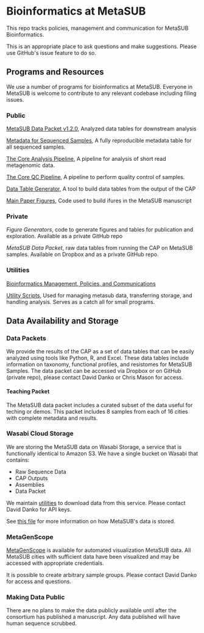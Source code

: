 # Bioinformatics at MetaSUB

This repo tracks policies, management and communication for MetaSUB Bioinformatics.

This is an appropriate place to ask questions and make suggestions. Please use GitHub's issue feature to do so.

## Programs and Resources

We use a number of programs for bioinformatics at MetaSUB. Everyone in MetaSUB is welcome to contribute to any relevant codebase including filing issues.

### Public

[MetaSUB Data Packet v1.2.0](https://s3.wasabisys.com/metasub/data_packets/metasub_data_packet_v1_2.tar.gz), Analyzed data tables for downstream analysis

[Metadata for Sequenced Samples](https://github.com/dcdanko/MetaSUB-metadata), A fully reproducible metadata table for all sequenced samples.

[The Core Analysis Pipeline](https://github.com/MetaSUB/MetaSUB_CAP), A pipeline for analysis of short read metagenomic data.

[The Core QC Pipeline](https://github.com/MetaSUB/MetaSUB_QC_Pipeline), A pipeline to perform quality control of samples.

[Data Table Generator](https://github.com/dcdanko/capalyzer), A tool to build data tables from the output of the CAP

[Main Paper Figures](https://github.com/MetaSUB/main_paper_figures), Code used to build ifures in the MetaSUB manuscript

### Private

_Figure Generators_, code to generate figures and tables for publication and exploration. Available as a private GitHub repo

_MetaSUB Data Packet_, raw data tables from running the CAP on MetaSUB samples. Available on Dropbox and as a private GitHub repo.


### Utilities

[Bioinformatics Management, Policies, and Communications](https://github.com/MetaSUB/bioinformatics_management)

[Utility Scripts](https://github.com/MetaSUB/metasub_utils), Used for managing metasub data, transferring storage, and handling analysis. Serves as a catch all for small programs.


## Data Availability and Storage

### Data Packets

We provide the results of the CAP as a set of data tables that can be easily analyzed using tools like Python, R, and Excel. These data tables include information on taxonomy, functional profiles, and resistomes for MetaSUB Samples. The data packet can be accessed via Dropbox or on GitHub (private repo), please contact David Danko or Chris Mason for access.

#### Teaching Packet

The MetaSUB data packet includes a curated subset of the data useful for teching or demos. This packet includes 8 samples from each of 16 cities with complete metadata and results.

### Wasabi Cloud Storage

We are storing the MetaSUB data on Wasabi Storage, a service that is functionally identical to Amazon S3. We have a single bucket on Wasabi that contains:

- Raw Sequence Data
- CAP Outputs
- Assemblies
- Data Packet

We maintain [utilities](https://github.com/MetaSUB/metasub_utils) to download data from this service. Please contact David Danko for API keys.

See [this file](https://github.com/MetaSUB/bioinformatics_management/blob/master/data_storage.md) for more information on how MetaSUB's data is stored.

### MetaGenScope

[MetaGenScope](www.metagenscope.com) is available for automated visualization MetaSUB data. All MetaSUB cities with sufficient data have been visualized and may be accessed with appropriate credentials.

It is possible to create arbitrary sample groups. Please contact David Danko for access and questions.

### Making Data Public

There are no plans to make the data publicly available until after the consortium has published a manuscript. Any data published will have human sequence scrubbed. 

